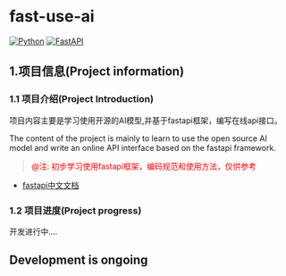# fast-use-ai

[![Python](https://img.shields.io/badge/Python-3.11+-yellow?style=for-the-badge&logo=python&logoColor=white&labelColor=101010)](https://python.org)
[![FastAPI](https://img.shields.io/badge/FastAPI-0.99.0+-00a393?style=for-the-badge&logo=fastapi&logoColor=white&labelColor=101010)](https://fastapi.tiangolo.com)


## 1.项目信息(Project information)

### 1.1 项目介绍(Project Introduction)

项目内容主要是学习使用开源的AI模型,并基于fastapi框架，编写在线api接口。

The content of the project is mainly to learn to use the open source AI model and write an online API interface based on the fastapi framework.


> <span style="color: red; ">@注: 初步学习使用fastapi框架，编码规范和使用方法，仅供参考</span>

- [fastapi中文文档](https://fastapi.tiangolo.com/zh/tutorial/first-steps/)

### 1.2 项目进度(Project progress)

开发进行中....

Development is ongoing
---


